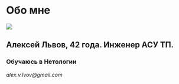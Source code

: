 # Обо мне

![](https://i.imgur.com/HJ1VbMj.png)

## Алексей Львов, 42 года. Инженер АСУ ТП.

### Обучаюсь в Нетологии

_alex.v.lvov@gmail.com_